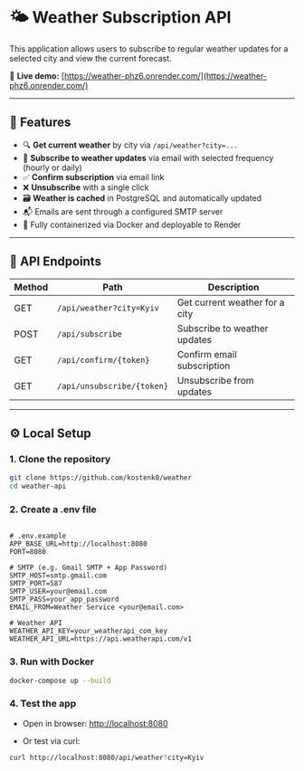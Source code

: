# 🌤️ Weather Subscription API

This application allows users to subscribe to regular weather updates for a selected city and view the current forecast.

🔗 **Live demo:** [https://weather-phz6.onrender.com/](https://weather-phz6.onrender.com/)

---

## 🔧 Features

- 🔍 **Get current weather** by city via `/api/weather?city=...`
- 📩 **Subscribe to weather updates** via email with selected frequency (hourly or daily)
- ✅ **Confirm subscription** via email link
- ❌ **Unsubscribe** with a single click
- 🗃️ **Weather is cached** in PostgreSQL and automatically updated
- 📬 Emails are sent through a configured SMTP server
- 🐳 Fully containerized via Docker and deployable to Render

---

## 🔗 API Endpoints

| Method | Path                       | Description                    |
|--------|----------------------------|--------------------------------|
| GET    | `/api/weather?city=Kyiv`   | Get current weather for a city |
| POST   | `/api/subscribe`           | Subscribe to weather updates   |
| GET    | `/api/confirm/{token}`     | Confirm email subscription     |
| GET    | `/api/unsubscribe/{token}` | Unsubscribe from updates       |

---

## ⚙️ Local Setup

### 1. Clone the repository

```bash
git clone https://github.com/kostenk0/weather
cd weather-api
```

### 2. Create a .env file

<pre lang="dotenv"><code>
# .env.example
APP_BASE_URL=http://localhost:8080
PORT=8080

# SMTP (e.g. Gmail SMTP + App Password)
SMTP_HOST=smtp.gmail.com
SMTP_PORT=587
SMTP_USER=your@email.com
SMTP_PASS=your_app_password
EMAIL_FROM=Weather Service &lt;your@email.com&gt;

# Weather API
WEATHER_API_KEY=your_weatherapi_com_key
WEATHER_API_URL=https://api.weatherapi.com/v1
</code></pre>

### 3. Run with Docker

```bash
docker-compose up --build
```

### 4. Test the app

- Open in browser: [http://localhost:8080](http://localhost:8080)

- Or test via curl:

```bash
curl http://localhost:8080/api/weather?city=Kyiv
```
